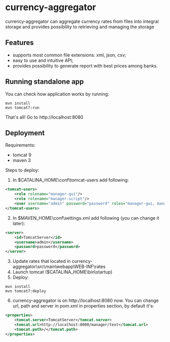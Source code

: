 currency-aggregator
========

currency-aggregator can aggregate currency rates from files into integral storage
and provides possibility to retrieving and managing the storage


Features
--------

- supports most common file extensions: xml, json, csv;
- easy to use and intuitive API;
- provides possibility to generate report with best prices among banks.

Running standalone app
------------

You can check how application works by running:
```
mvn install 
mvn tomcat7:run
```    
That's all! 
Go to http://localhost:8080 

Deployment
------------

Requirements:
- tomcat 9
- maven 3

Steps to deploy:

1) In $CATALINA_HOME\conf\tomcat-users add following:
```xml
<tomcat-users>
    <role rolename="manager-gui"/>
    <role rolename="manager-script"/>
    <user username="admin" password="password" roles="manager-gui, manager-script"/>
</tomcat-users>
```
2) In $MAVEN_HOME\conf\settings.xml add following (you can change it later):
```xml
<server>
    <id>TomcatServer</id>
    <username>admin</username>
    <password>password</password>
</server>
```
3) Update rates that located in currency-aggregator\src\main\webapp\WEB-INF\rates
4) Launch tomcat ($CATALINA_HOME\bin\startup)
5) Deploy:
```
mvn install 
mvn tomcat7:deploy
```
6) currency-aggregator is on http://localhost:8080 now.
You can change url, path and server in pom.xml in properties section, by default it's:
```xml
<properties>
    <tomcat.server>TomcatServer</tomcat.server>
    <tomcat.url>http://localhost:8080/manager/text</tomcat.url>
    <tomcat.path>/</tomcat.path>
</properties>
```
